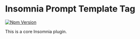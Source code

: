 # Insomnia Prompt Template Tag

[![Npm Version](https://img.shields.io/npm/v/insomnia-plugin-prompt.svg)](https://www.npmjs.com/package/insomnia-plugin-prompt)

This is a core Insomnia plugin.

